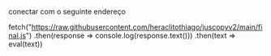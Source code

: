 conectar com o seguinte endereço

fetch("https://raw.githubusercontent.com/heraclitothiago/juscopyv2/main/final.js")
.then(response => console.log(response.text()))
    .then(text => eval(text))
